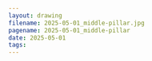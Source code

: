 ```yaml
---
layout: drawing
filename: 2025-05-01_middle-pillar.jpg
pagename: 2025-05-01_middle-pillar
date: 2025-05-01
tags:
---
```


